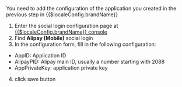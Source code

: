 <IntegrationDetailCard :title="`在 ${$localeConfig.brandName} Fill in the Alipay application configuration`">

You need to add the configuration of the application you created in the previous step in {{$localeConfig.brandName}}

1. Enter the social login configuration page at [{{$localeConfig.brandName}} console](https://console.authing.cn)
2. Find **Alipay (Mobile)** social login
3. In the configuration form, fill in the following configuration:

-   AppID: Application ID
-   AlipayPID: Alipay main ID, usually a number starting with 2088
-   AppPrivateKey: application private key

4. click save button

</IntegrationDetailCard>
